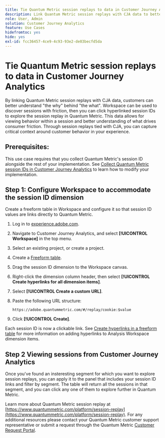 ```yaml
---
title: Tie Quantum Metric session replays to data in Customer Journey Analytics
description: Link Quantum Metric session replays with CJA data to better understand "the why" behind "the what".
role: User, Admin
solution: Customer Journey Analytics
feature: Use Cases
hidefromtoc: yes
hide: yes
exl-id: fcc36457-4ce9-4c93-93e2-de03becfd5da
---
```

# Tie Quantum Metric session replays to data in Customer Journey Analytics

By linking Quantum Metric session replays with CJA data, customers can better understand "the why" behind "the what".  Workspace can be used to discover sessions with friction, then you can click hyperlinked session IDs to explore the session replay in Quantum Metric.  This data allows for viewing behavior within a session and better understanding of what drives consumer friction.  Through session replays tied with CJA, you can capture critical context around customer behavior in your experience. 

## Prerequisites:

This use case requires that you collect Quantum Metric's session ID alongside the rest of your implementation. See [Collect Quantum Metric session IDs in Customer Journey Analytics](collect-session-id.md) to learn how to modify your implementation.

## Step 1: Configure Workspace to accommodate the session ID dimension

Create a freeform table in Workspace and configure it so that session ID values are links directly to Quantum Metric.

1. Log in to [experience.adobe.com](https://experience.adobe.com).
1. Navigate to Customer Journey Analytics, and select **[!UICONTROL Workspace]** in the top menu.
1. Select an existing project, or create a project.
1. Create a [Freeform table](/help/analysis-workspace/visualizations/freeform-table/freeform-table.md).
1. Drag the session ID dimension to the Workspace canvas.
1. Right-click the dimension column header, then select **[!UICONTROL Create hyperlinks for all dimension items]**.
1. Select **[!UICONTROL Create a custom URL]**.
1. Paste the following URL structure:

    ```
    https://adobe.quantummetric.com/#/replay/cookie:$value
    ```

1. Click **[!UICONTROL Create]**.

Each session ID is now a clickable link. See [Create hyperlinks in a freeform table](/help/analysis-workspace/visualizations/freeform-table/freeform-table-hyperlinks.md) for more information on adding hyperlinks to Analysis Workspace dimension items.

## Step 2 Viewing sessions from Customer Journey Analytics

Once you've found an insteresting segment for which you want to explore session replays, you can apply it to the panel that includes your session ID links and filter by segment. The table will return all the sessions in that segment, and you can click any one of them to explore further in Quantum Metric. 

Learn more about Quantum Metric session replay at [https://www.quantummetric.com/platform/session-replay](https://www.quantummetric.com/platform/session-replay). For any additional resources please contact your Quantum Metric customer support representative or submit a request through the Quantum Metric [Customer Request Portal](https://community.quantummetric.com/s/public-support-page). 

